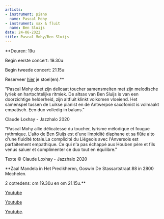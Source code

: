 ```yaml
---
artists:
- instrument: piano
  name: Pascal Mohy
- instrument: sax & fluit
  name: Ben Sluijs
date: 24-06-2022
title: Pascal Mohy/Ben Sluijs
---
```

**Deuren: 19u 

Begin eerste concert: 19.30u 

Begin tweede concert: 21.15u 

Reserveer [hier](https://ticketshop.ticketmatic.com/mechelen/jazzzolder) je stoel(en).** 

"Pascal Mohy doet zijn delicaat toucher samensmelten met zijn melodische lyriek en 
hartochtelijke ritmiek. De altsax van Ben Sluijs is van een doorzichtige helderheid, 
zijn altfluit klinkt volkomen vloeiend. Het samenspel tussen de Luikse pianist en de 
Antwerpse saxofonist is volmaakt empatisch. Een duo volledig in balans." 

Claude Loxhay - Jazzhalo 2020 

"Pascal Mohy allie délicatesse du toucher, lyrisme mélodique et fougue rythmique. L'alto 
de Ben Sluijs est d'une limpidité diaphane et sa flûte alto d'une fluidité totale.La 
complicité du Liégeois avec l'Anversois est parfaitement empathique. Ce qui n'a pas échappé 
aux Houben père et fils venus saluer et complimenter ce duo tout en équilibre." 

Texte © Claude Loxhay - Jazzhalo 2020

**Zaal Mandela in Het Predikheren, Goswin De Stassartstraat 88 in 2800 Mechelen. 

2 optredens: om 19.30u en om 21.15u.** 

[Youtube](https://www.youtube.com/watch?v=A4r4DZzopp4) 

[Youtube](https://www.youtube.com/watch?v=WTI470sX248) 

[Youtube](https://www.youtube.com/watch?v=fh1NfU8rfRo).